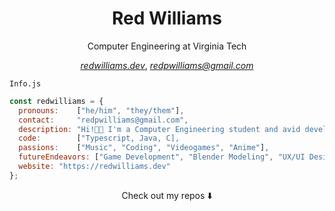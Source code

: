 
  <h1 align="center">Red Williams</h1>
  <p align="center">Computer Engineering at Virginia Tech</p>
  <div align="center" ><em><a target="_blank" href="https://redwilliams.dev">redwilliams.dev</a></em>,&#9;<em><a target="_blank" href="mailto:redpwilliams@gmail.com">redpwilliams@gmail.com</a></em></div>

`Info.js`

```js
const redwilliams = {
  pronouns:    ["he/him", "they/them"],
  contact:     "redpwilliams@gmail.com",
  description: "Hi!👋🏾 I'm a Computer Engineering student and avid developer!",
  code:        ["Typescript, Java, C],
  passions:    ["Music", "Coding", "Videogames", "Anime"],
  futureEndeavors: ["Game Development", "Blender Modeling", "UX/UI Design"],
  website: "https://redwilliams.dev"
};
```

<p align="center">Check out my repos ⬇️</p>

<!--
**Red-CS/Red-CS** is a ✨ _special_ ✨ repository because its `README.md` (this file) appears on your GitHub profile.

Here are some ideas to get you started:

- 🔭 I’m currently working on ...
- 🌱 I’m currently learning ...
- 👯 I’m looking to collaborate on ...
- 🤔 I’m looking for help with ...
- 💬 Ask me about ...
- 📫 How to reach me: ...
- 😄 Pronouns: ...
- ⚡ Fun fact: ...
-->
